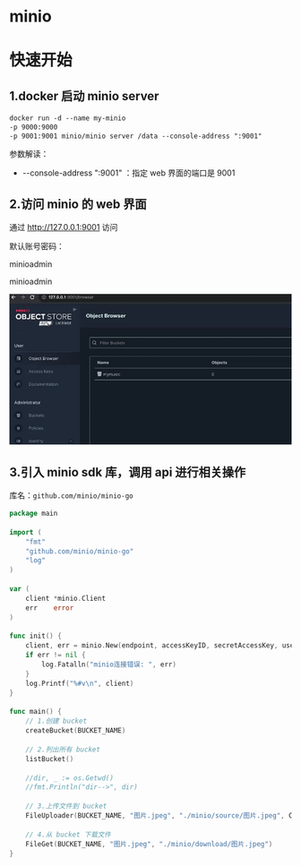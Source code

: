 # minio

# 快速开始

## 1.docker 启动 minio server

```shell
docker run -d --name my-minio 
-p 9000:9000 
-p 9001:9001 minio/minio server /data --console-address ":9001"
```

参数解读：
- --console-address ":9001" ：指定 web 界面的端口是 9001

## 2.访问 minio 的 web 界面

通过 http://127.0.0.1:9001 访问

默认账号密码：

minioadmin

minioadmin

![img.png](docs/img.png)

## 3.引入 minio sdk 库，调用 api 进行相关操作

库名：`github.com/minio/minio-go`

```go
package main

import (
	"fmt"
	"github.com/minio/minio-go"
	"log"
)

var (
	client *minio.Client
	err    error
)

func init() {
	client, err = minio.New(endpoint, accessKeyID, secretAccessKey, useSSL)
	if err != nil {
		log.Fatalln("minio连接错误: ", err)
	}
	log.Printf("%#v\n", client)
}

func main() {
	// 1.创建 bucket
	createBucket(BUCKET_NAME)

	// 2.列出所有 bucket
	listBucket()

	//dir, _ := os.Getwd()
	//fmt.Println("dir-->", dir)

	// 3.上传文件到 bucket
	FileUploader(BUCKET_NAME, "图片.jpeg", "./minio/source/图片.jpeg", CONTEXT_TYPE_TEXT)

	// 4.从 bucket 下载文件
	FileGet(BUCKET_NAME, "图片.jpeg", "./minio/download/图片.jpeg")
}
```
